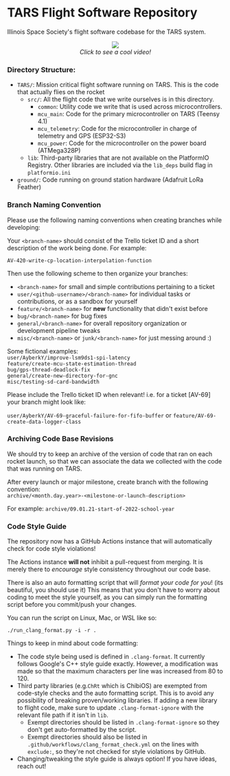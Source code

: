# TARS Flight Software Repository
Illinois Space Society's flight software codebase for the TARS system.

<div align="center">
<a href="https://www.youtube.com/watch?v=OQC60KljR3A"><img src="https://img.youtube.com/vi/OQC60KljR3A/0.jpg"></img></a><br>
<i>Click to see a cool video!</i>
</div>

### Directory Structure:
- `TARS/`: Mission critical flight software running on TARS. This is the code that actually flies on the rocket
	- `src/`: All the flight code that we write ourselves is in this directory. 
		- `common`: Utility code we write that is used across microcontrollers.
		- `mcu_main`: Code for the primary microcontroller on TARS (Teensy 4.1)
		- `mcu_telemetry`: Code for the microcontroller in charge of telemetry and GPS (ESP32-S3)
		- `mcu_power`: Code for the microcontroller on the power board (ATMega328P)
	- `lib`: Third-party libraries that are not available on the PlatformIO Registry. Other libraries are included via the `lib_deps` build flag in `platformio.ini`
- `ground/`: Code running on ground station hardware (Adafruit LoRa Feather)

### Branch Naming Convention
Please use the following naming conventions when creating branches while developing:

Your `<branch-name>` should consist of the Trello ticket ID and a short description of the work being done. For example:

`AV-420-write-cp-location-interpolation-function`

Then use the following scheme to then organize your branches:

- `<branch-name>` for small and simple contributions pertaining to a ticket
- `user/<github-username>/<branch-name>` for individual tasks or contributions, or as a sandbox for yourself
- `feature/<branch-name>` for **new** functionality that didn't exist before
- `bug/<branch-name>` for bug fixes
- `general/<branch-name>` for overall repository organization or development pipeline tweaks
- `misc/<branch-name>` or `junk/<branch-name>` for just messing around :)

Some fictional examples:\
`user/AyberkY/improve-lsm9ds1-spi-latency`\
`feature/create-mcu-state-estimation-thread`\
`bug/gps-thread-deadlock-fix`\
`general/create-new-directory-for-gnc`\
`misc/testing-sd-card-bandwidth`

Please include the Trello ticket ID when relevant! i.e. for a ticket [AV-69] your branch might look like:

`user/AyberkY/AV-69-graceful-failure-for-fifo-buffer`
or
`feature/AV-69-create-data-logger-class`


### Archiving Code Base Revisions
We should try to keep an archive of the version of code that ran on each rocket launch, so that we can associate the data we collected with the code that was running on TARS.

After every launch or major milestone, create branch with the following convention:\
`archive/<month.day.year>-<milestone-or-launch-description>`

For example: `archive/09.01.21-start-of-2022-school-year`

### Code Style Guide
The repository now has a GitHub Actions instance that will automatically check for code style violations!

The Actions instance **will not** inhibit a pull-request from merging. It is merely there to _encourage_ style consistency throughout our code base.

There is also an auto formatting script that will _format your code for you_! (its beautiful, you should use it) This means that you don't have to worry about coding to meet the style yourself, as you can simply run the formatting script before you commit/push your changes.

You can run the script on Linux, Mac, or WSL like so:
```
./run_clang_format.py -i -r .
```

Things to keep in mind about code formatting:
- The code style being used is defined in `.clang-format`. It currently follows Google's C++ style guide exactly. However, a modification was made so that the maximum characters per line was increased from 80 to 120. 
- Third party libraries (e.g.`ChRt` which is ChibiOS) are exempted from code-style checks and the auto formatting script. This is to avoid any possibility of breaking proven/working libraries. If adding a new library to flight code, make sure to update `.clang-format-ignore` with the relevant file path if it isn't in `lib`.
  - Exempt directories should be listed in `.clang-format-ignore` so they don't get auto-formatted by the script.
  - Exempt directories should also be listed in `.github/workflows/clang_format_check.yml` on the lines with `exclude:`, so they're not checked for style violations by GitHub. 
- Changing/tweaking the style guide is always option! If you have ideas, reach out!
